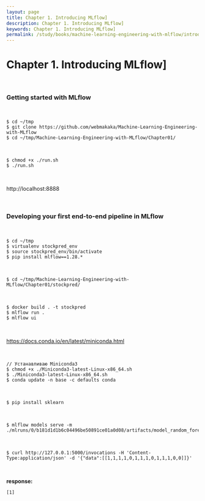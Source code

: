 ```yaml
---
layout: page
title: Chapter 1. Introducing MLflow]
description: Chapter 1. Introducing MLflow]
keywords: Chapter 1. Introducing MLflow]
permalink: /study/books/machine-learning-engineering-with-mlflow/introducing-mlflow/
---
```


# Chapter 1. Introducing MLflow]

<br/>

### Getting started with MLflow

<br/>

```
$ cd ~/tmp
$ git clone https://github.com/webmakaka/Machine-Learning-Engineering-with-MLflow
$ cd ~/tmp/Machine-Learning-Engineering-with-MLflow/Chapter01/
```

<br/>

```
$ chmod +x ./run.sh
$ ./run.sh
```

<br/>

http://localhost:8888

<br/>

### Developing your first end-to-end pipeline in MLflow

<br/>

```
$ cd ~/tmp
$ virtualenv stockpred_env
$ source stockpred_env/bin/activate
$ pip install mlflow==1.28.*
```

<br/>

```
$ cd ~/tmp/Machine-Learning-Engineering-with-MLflow/Chapter01/stockpred/
```

<br/>

```
$ docker build . -t stockpred
$ mlflow run .
$ mlflow ui
```

<br/>

https://docs.conda.io/en/latest/miniconda.html

<br/>

```
// Устанавливаю Miniconda3
$ chmod +x ./Miniconda3-latest-Linux-x86_64.sh
$ ./Miniconda3-latest-Linux-x86_64.sh
$ conda update -n base -c defaults conda
```

<br/>

```
$ pip install sklearn
```

<br/>

```
$ mlflow models serve -m ./mlruns/0/b181d1d1b6c04496be50891ce01a0d08/artifacts/model_random_forest/
```

<br/>

```
$ curl http://127.0.0.1:5000/invocations -H 'Content-Type:application/json' -d '{"data":[[1,1,1,1,0,1,1,1,0,1,1,1,0,0]]}'
```

<br/>

**response:**

```
[1]
```
